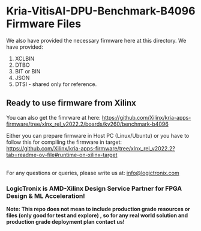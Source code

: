 # Kria-VitisAI-DPU-Benchmark-B4096 Firmware Files
We also have provided the necessary firmware here at this directory. We have provided:
1. XCLBIN
2. DTBO
3. BIT or BIN
4. JSON
5. DTSI - shared only for reference.


## Ready to use firmware from Xilinx
You can also get the fimrware at here: https://github.com/Xilinx/kria-apps-firmware/tree/xlnx_rel_v2022.2/boards/kv260/benchmark-b4096

Either you can prepare firmware in Host PC (Linux/Ubuntu) or you have to follow this for compiling the firmware in target: https://github.com/Xilinx/kria-apps-firmware/tree/xlnx_rel_v2022.2?tab=readme-ov-file#runtime-on-xilinx-target

\
For any questions or queries, please write us at: info@logictronix.com

### LogicTronix is AMD-Xilinx Design Service Partner for FPGA Design & ML Acceleration! 

**Note: This repo does not mean to include production grade resources or files (only good for test and explore) , so for any real world solution and production grade deployment plan contact us!**




